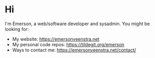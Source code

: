 # Hi

I'm Emerson, a web/software developer and sysadmin. You might be looking for:

- My website: https://emersonveenstra.net
- My personal code repos: https://tildegit.org/emerson
- Ways to contact me: https://emersonveenstra.net/contact/
